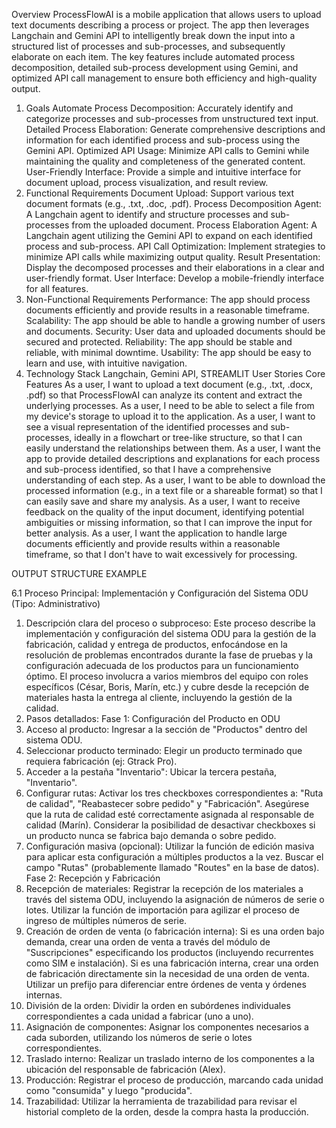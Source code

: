Overview
ProcessFlowAI is a mobile application that allows users to upload text documents describing a process or project. The app then leverages Langchain and Gemini API to intelligently break down the input into a structured list of processes and sub-processes, and subsequently elaborate on each item. The key features include automated process decomposition, detailed sub-process development using Gemini, and optimized API call management to ensure both efficiency and high-quality output.

1. Goals
Automate Process Decomposition: Accurately identify and categorize processes and sub-processes from unstructured text input.
Detailed Process Elaboration: Generate comprehensive descriptions and information for each identified process and sub-process using the Gemini API.
Optimized API Usage: Minimize API calls to Gemini while maintaining the quality and completeness of the generated content.
User-Friendly Interface: Provide a simple and intuitive interface for document upload, process visualization, and result review.
3. Functional Requirements
Document Upload: Support various text document formats (e.g., .txt, .doc, .pdf).
Process Decomposition Agent: A Langchain agent to identify and structure processes and sub-processes from the uploaded document.
Process Elaboration Agent: A Langchain agent utilizing the Gemini API to expand on each identified process and sub-process.
API Call Optimization: Implement strategies to minimize API calls while maximizing output quality.
Result Presentation: Display the decomposed processes and their elaborations in a clear and user-friendly format.
User Interface: Develop a mobile-friendly interface for all features.
4. Non-Functional Requirements
Performance: The app should process documents efficiently and provide results in a reasonable timeframe.
Scalability: The app should be able to handle a growing number of users and documents.
Security: User data and uploaded documents should be secured and protected.
Reliability: The app should be stable and reliable, with minimal downtime.
Usability: The app should be easy to learn and use, with intuitive navigation.
5. Technology Stack
Langchain, Gemini API, STREAMLIT
User Stories
Core Features
As a user, I want to upload a text document (e.g., .txt, .docx, .pdf) so that ProcessFlowAI can analyze its content and extract the underlying processes.
As a user, I need to be able to select a file from my device's storage to upload it to the application.
As a user, I want to see a visual representation of the identified processes and sub-processes, ideally in a flowchart or tree-like structure, so that I can easily understand the relationships between them.
As a user, I want the app to provide detailed descriptions and explanations for each process and sub-process identified, so that I have a comprehensive understanding of each step.
As a user, I want to be able to download the processed information (e.g., in a text file or a shareable format) so that I can easily save and share my analysis.
As a user, I want to receive feedback on the quality of the input document, identifying potential ambiguities or missing information, so that I can improve the input for better analysis.
As a user, I want the application to handle large documents efficiently and provide results within a reasonable timeframe, so that I don't have to wait excessively for processing.


OUTPUT STRUCTURE EXAMPLE

6.1 Proceso Principal: Implementación y Configuración del Sistema ODU (Tipo: Administrativo)
1. Descripción clara del proceso o subproceso: Este proceso describe la implementación y configuración del sistema ODU para la gestión de la fabricación, calidad y entrega de productos, enfocándose en la resolución de problemas encontrados durante la fase de pruebas y la configuración adecuada de los productos para un funcionamiento óptimo.  El proceso involucra a varios miembros del equipo con roles específicos (César, Boris, Marín, etc.) y cubre desde la recepción de materiales hasta la entrega al cliente, incluyendo la gestión de la calidad.
2. Pasos detallados:
Fase 1: Configuración del Producto en ODU
31.	Acceso al producto: Ingresar a la sección de "Productos" dentro del sistema ODU.
32.	Seleccionar producto terminado: Elegir un producto terminado que requiera fabricación (ej: Gtrack Pro).
33.	Acceder a la pestaña "Inventario": Ubicar la tercera pestaña, "Inventario".
34.	Configurar rutas: Activar los tres checkboxes correspondientes a: "Ruta de calidad", "Reabastecer sobre pedido" y "Fabricación".  Asegúrese que la ruta de calidad esté correctamente asignada al responsable de calidad (Marín).  Considerar la posibilidad de desactivar checkboxes si un producto nunca se fabrica bajo demanda o sobre pedido.
35.	Configuración masiva (opcional):  Utilizar la función de edición masiva para aplicar esta configuración a múltiples productos a la vez. Buscar el campo "Rutas" (probablemente llamado "Routes" en la base de datos).
Fase 2: Recepción y Fabricación
36.	Recepción de materiales: Registrar la recepción de los materiales a través del sistema ODU, incluyendo la asignación de números de serie o lotes.  Utilizar la función de importación para agilizar el proceso de ingreso de múltiples números de serie.
37.	Creación de orden de venta (o fabricación interna):  Si es una orden bajo demanda, crear una orden de venta a través del módulo de "Suscripciones" especificando los productos (incluyendo recurrentes como SIM e instalación). Si es una fabricación interna, crear una orden de fabricación directamente sin la necesidad de una orden de venta.  Utilizar un prefijo para diferenciar entre órdenes de venta y órdenes internas.
38.	División de la orden: Dividir la orden en subórdenes individuales correspondientes a cada unidad a fabricar (uno a uno).
39.	Asignación de componentes:  Asignar los componentes necesarios a cada suborden, utilizando los números de serie o lotes correspondientes.
40.	Traslado interno: Realizar un traslado interno de los componentes a la ubicación del responsable de fabricación (Alex).
41.	Producción: Registrar el proceso de producción, marcando cada unidad como "consumida" y luego "producida".
42.	Trazabilidad: Utilizar la herramienta de trazabilidad para revisar el historial completo de la orden, desde la compra hasta la producción.

